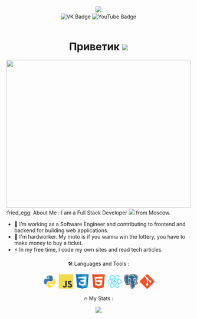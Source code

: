 <div align="center">
  <img src="https://quotes-github-readme.vercel.app/api?type=horizontal&theme=dark" alt="">
</div>

<div id="header" align="center">
  <img src="https://media.giphy.com/media/TrgAAwTiTfHhhH40jJ/giphy.gif" width="100">
<div>

<div id="badges">
  <img src="https://img.shields.io/badge/VK-blue?style=for-the-badge&amp;logo=youtube&amp;logoColor=white" alt="VK Badge">
  <img src="https://img.shields.io/badge/YouTube-red?style=for-the-badge&amp;logo=youtube&amp;logoColor=white" alt="YouTube Badge">
</div>

<div id="viewprof" align="center">
  <img src="https://komarev.com/ghpvc/?username=MaxMobile2&style=flat-square&color=blue" alt="">
</div>
  
<div id="heythere" align="center">
  <h1>
    Приветик
    <img src="https://media.giphy.com/media/hvRJCLFzcasrR4ia7z/giphy.gif" width="30px"/>
  </h1>
</div>

<div align="center">
  <img src="https://media.giphy.com/media/765ccrAiB0g9z6EApL/giphy.gif" width="500" height="400">
</div>
 
 <div align="left">
  :fried_egg: About Me :
  I am a Full Stack Developer <img src="https://media.giphy.com/media/WUlplcMpOCEmTGBtBW/giphy.gif" width="30"/> from Moscow.

  - :telescope: I’m working as a Software Engineer and contributing
  to frontend and backend for building web applications.
  - :seedling: I'm hardworker. My moto is if you wanna win the lottery, you have to make money to buy a ticket.
  - :zap: In my free time, I code my own sites and
  read tech articles.
</div>

:hammer_and_wrench: Languages and Tools :
<div align="center">
  
  <img src="https://github.com/devicons/devicon/blob/master/icons/python/python-original.svg" title="Python" alt="Git" width="40" height="40"/>
  <img src="https://github.com/devicons/devicon/blob/master/icons/javascript/javascript-original.svg" title="JavaScript" alt="JavaScript" width="40" height="40"/>
  <img src="https://github.com/devicons/devicon/blob/master/icons/css3/css3-original.svg" title="CSS3" alt="CSS3" width="40" height="40"/>
  <img src="https://github.com/devicons/devicon/blob/master/icons/html5/html5-original.svg" title="HTML5" alt="HTML5" width="40" height="40"/>
  <img src="https://github.com/devicons/devicon/blob/master/icons/react/react-original.svg" title="React" alt="React" width="40" height="40"/>
  <img src="https://github.com/devicons/devicon/blob/master/icons/postgresql/postgresql-original.svg" title="PostgreSQL" alt="PostgreSQL" width="40" height="40"/>
  <img src="https://github.com/devicons/devicon/blob/master/icons/git/git-original.svg" title="Git" alt="Git" width="40" height="40"/>
</div>
 

:fire: My Stats :
<div align="center">
  <img src="https://github-readme-streak-stats.herokuapp.com/?user=MaxMobile2&theme=jolly">
</div>
  
<div align="center">
  <img src="https://github-readme-stats.vercel.app/api?username=MaxMobile2&theme=jolly" alt="">
</div>

<div align="center">
  <img src="https://github-readme-stats.vercel.app/api/top-langs/?username=MaxMobile2&layout=compact&theme=jolly" alt="">
</div>
